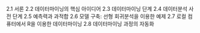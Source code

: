 2.1 서론
2.2 데이터마이닝의 핵심 아이디어
2.3 데이터마이닝 단계
2.4 데이터분석 사전 단계
2.5 예측력과 과적합
2.6 모델 구축: 선형 회귀분석을 이용한 예제
2.7 로컬 컴퓨터에서 R을 이용한 데이터마이닝
2.8 데이터마이닝 과정의 자동화
